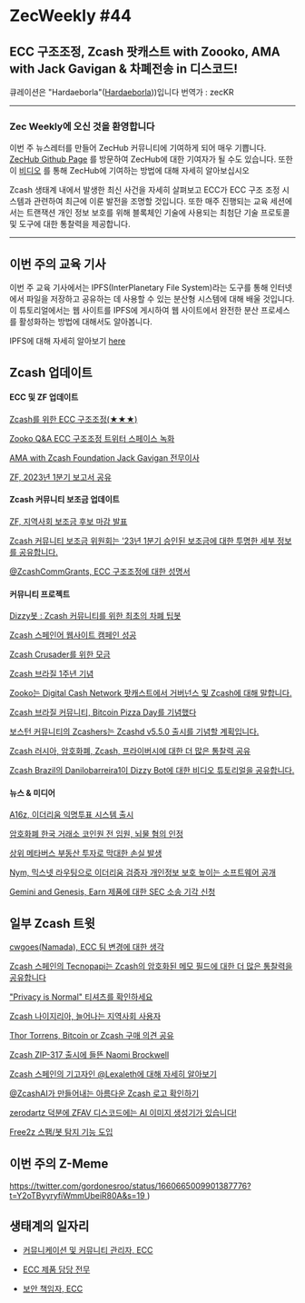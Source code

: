 # ZecWeekly #44

ECC 구조조정, Zcash 팟캐스트 with Zoooko, AMA with Jack Gavigan & 차폐전송 in 디스코드!
---

큐레이션은 "Hardaeborla"([Hardaeborla](https://twitter.com/ayanlajaadebola)))입니다
번역가 : zecKR

---

### Zec Weekly에 오신 것을 환영합니다

이번 주 뉴스레터를 만들어 ZecHub 커뮤니티에 기여하게 되어 매우 기쁩니다. [ZecHub Github Page](https://github.com/ZecHub/zechub) 를 방문하여 ZecHub에 대한 기여자가 될 수도 있습니다. 또한 이 [비디오](https://youtu.be/8eYDTyV39a4) 를 통해 ZecHub에 기여하는 방법에 대해 자세히 알아보십시오

Zcash 생태계 내에서 발생한 최신 사건을 자세히 살펴보고 ECC가 ECC 구조 조정 시스템과 관련하여 최근에 이룬 발전을 조명할 것입니다. 또한 매주 진행되는 교육 세션에서는 트랜잭션 개인 정보 보호를 위해 블록체인 기술에 사용되는 최첨단 기술 프로토콜 및 도구에 대한 통찰력을 제공합니다.

---

## 이번 주의 교육 기사 

이번 주 교육 기사에서는 IPFS(InterPlanetary File System)라는 도구를 통해 인터넷에서 파일을 저장하고 공유하는 데 사용할 수 있는 분산형 시스템에 대해 배울 것입니다. 이 튜토리얼에서는 웹 사이트를 IPFS에 게시하여 웹 사이트에서 완전한 분산 프로세스를 활성화하는 방법에 대해서도 알아봅니다. 

IPFS에 대해 자세히 알아보기 [here](https://wiki.zechub.xyz/zfav/guides/pub-a-site-on-ipfs)


## Zcash 업데이트


#### ECC 및 ZF 업데이트

[Zcash를 위한 ECC 구조조정(★★★)](https://twitter.com/ElectricCoinCo/status/1661465802158096385?t=QSV9FIa-U1arSbN8-jxLtw&s=19) 

[Zooko Q&A ECC 구조조정 트위터 스페이스 녹화](https://twitter.com/RuZcash/status/1662178679110107136?t=IPMADdyCYywxOAZGWUQogQ&s=19) 

[AMA with Zcash Foundation Jack Gavigan 전무이사](https://twitter.com/ZcashFoundation/status/1662165579640209419?t=INd4BJ_yVbvsUR1FqvFHfg&s=19) 

[ZF, 2023년 1분기 보고서 공유](https://twitter.com/ZcashFoundation/status/1661844765326069760?t=S_UStdEbLIDMSxdPw1tVgQ&s=19) 





#### Zcash 커뮤니티 보조금 업데이트

[ZF, 지역사회 보조금 후보 마감 발표](https://twitter.com/ZcashFoundation/status/1660708092848250897?t=zR4EKlTKPwifESqDAgfCfg&s=19) 

[Zcash 커뮤니티 보조금 위원회는 '23년 1분기 승인된 보조금에 대한 투명한 세부 정보를 공유합니다.](https://twitter.com/ZcashCommGrants/status/1662142098328502301?t=yD54728tk1bwdreV1LwaHQ&s=19) 


[@ZcashCommGrants, ECC 구조조정에 대한 성명서](https://twitter.com/ZcashCommGrants/status/1661886794353311745?t=R_QN3W0h6h53hO7bKyiIVg&s=19) 



#### 커뮤니티 프로젝트

[Dizzy봇 : Zcash 커뮤니티를 위한 최초의 차폐 팁봇](https://twitter.com/Zcashbrazil/status/1661870731976757248?t=RkeTzrPYyGR7ZxNZsdjFEA&s=19) 

[Zcash 스페인어 웹사이트 캠페인 성공](https://twitter.com/gordonesroo/status/1661886030230724610?t=JRpjOjTQlO3n1124iBsAIA&s=19) 

[Zcash Crusader를 위한 모금](https://twitter.com/ZcashCrusader/status/1661705243627778050?s=19) 

[Zcash 브라질 1주년 기념](https://twitter.com/michae2xl/status/1662098055166820355?s=19) 

[Zooko는 Digital Cash Network 팟캐스트에서 거버넌스 및 Zcash에 대해 말합니다.](https://twitter.com/DigitalCashNet/status/1661737124306259969?t=5wGkb0ZsAm2J2wOi01pB3g&s=19) 

[Zcash 브라질 커뮤니티, Bitcoin Pizza Day를 기념했다](https://twitter.com/Zcashbrazil/status/1662211791127212032?t=X9LZrdPKtZq3Q-bCEtRTPw&s=19) 

[보스턴 커뮤니티의 Zcashers는 Zcashd v5.5.0 출시를 기념할 계획입니다.](https://twitter.com/BostonZcash/status/1660699266686304258?t=4HyQ6vhAOxl-rbe3tNxJNg&s=19) 

[Zcash 러시아, 암호화폐, Zcash, 프라이버시에 대한 더 많은 통찰력 공유](https://twitter.com/ZcashRussia/status/1659984940316909569?t=aAxWKMJ-7u56jPGmwu11vw&s=19) 

[Zcash Brazil의 Danilobarreira1이 Dizzy Bot에 대한 비디오 튜토리얼을 공유합니다.](https://twitter.com/Zcashbrazil/status/1662092640274219008?t=No9-Mhw66bzfLXNur1XEDQ&s=19) 



#### 뉴스 & 미디어

[A16z, 이더리움 익명투표 시스템 출시](https://cointelegraph.com/news/a16z-releases-anonymous-voting-system-for-ethereum) 

[암호화폐 한국 거래소 코인원 전 임원, 뇌물 혐의 인정](https://www.google.com/amp/s/www.coindesk.com/policy/2023/05/26/crypto-exchange-coinones-former-exec-acknowledges-bribery-charges-in-south-korea-report/%3foutputType=amp) 

[상위 메타버스 부동산 투자로 막대한 손실 발생](https://cointelegraph.com/news/top-metaverse-property-investments-suffer-massive-losses-report) 

[Nym, 믹스넷 라우팅으로 이더리움 검증자 개인정보 보호 높이는 소프트웨어 공개](https://www.theblock.co/post/232340/nym-ethereum-validators-privacy) 

[Gemini and Genesis, Earn 제품에 대한 SEC 소송 기각 신청](https://cointelegraph.com/news/gemini-files-to-dismiss-sec-s-lawsuit-over-its-earn-product) 



## 일부 Zcash 트윗

[cwgoes(Namada), ECC 팀 변경에 대한 생각](https://twitter.com/cwgoes/status/1661662770931138566)

[Zcash 스페인의 Tecnopapi는 Zcash의 암호화된 메모 필드에 대한 더 많은 통찰력을 공유합니다](https://twitter.com/Zcashesp/status/1661865717069668354?t=cP2Gdr6Xr2abTqCkN8vLGw&s=19) 

["Privacy is Normal" 티셔츠를 확인하세요](https://twitter.com/michae2xl/status/1661714459012866051?s=19) 

[Zcash 나이지리아, 늘어나는 지역사회 사용자](https://twitter.com/ZcashNigeria/status/1662547058543284226?cxt=HHwWhMC-7bfvxpIuAAAA)

[Thor Torrens, Bitcoin or Zcash 구매 의견 공유](https://twitter.com/ThorTorrens/status/1662271813194227712?t=LFhgbkA5L4nRzE-Ak3D2oQ&s=19) 

[Zcash ZIP-317 출시에 들뜬 Naomi Brockwell](https://twitter.com/naomibrockwell/status/1662201885833535488?t=TVr9ktcPieWMNVUx7q-H-Q&s=19) 

[Zcash 스페인의 기고자인 @Lexaleth에 대해 자세히 알아보기](https://twitter.com/Zcashesp/status/1662259775680180225?t=PA1p8dU2mHZTztB1aEQv5g&s=19) 
 
[@ZcashAI가 만들어내는 아름다운 Zcash 로고 확인하기](https://twitter.com/ZcashAI/status/1662383143909838848?t=LdauYDaVCxJhJEGX2iirbg&s=19) 

[zerodartz 덕분에 ZFAV 디스코드에는 AI 이미지 생성기가 있습니다!](https://twitter.com/ZFAVClub/status/1662376958838071296?cxt=HHwWgICzparC-ZEuAAAA)

[Free2z 스팸/봇 탐지 기능 도입](https://twitter.com/free2zcash/status/1662373454262435846)




## 이번 주의 Z-Meme

[https://twitter.com/gordonesroo/status/1660665009901387776?t=Y2oTByyryfiWmmUbeiR80A&s=19 ](https://twitter.com/gordonesroo/status/1660665009901387776?t=Y2oTByyryfiWmmUbeiR80A&s=19) ) 


## 생태계의 일자리

- [커뮤니케이션 및 커뮤니티 관리자, ECC](https://apply.workable.com/electric-coin-company/j/0EB27EE759/)

- [ECC 제품 담당 전무](https://apply.workable.com/electric-coin-company/j/6ACEC09B90/)

- [보안 책임자, ECC](https://apply.workable.com/electric-coin-company/j/E68A4C20E2/)
